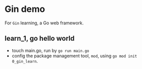 # Gin demo
For `Gin` learning, a Go web framework.
## learn_1, go hello world
* touch main.go, run by `go run main.go`
* config the package management tool, `mod`, using `go mod init 0_gin_learn`.

